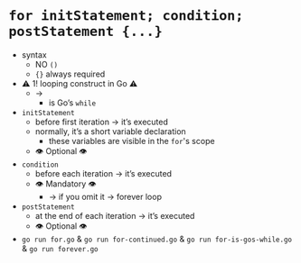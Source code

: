 # `for initStatement; condition; postStatement {...}`
* syntax
  * NO `()`
  * `{}` always required
* ⚠️ 1! looping construct in Go ⚠️
  * ->
    * is Go’s `while`
* `initStatement`
  * before first iteration → it’s executed
  * normally, it’s a short variable declaration
    * these variables are visible in the `for`'s scope
  * 👁️ Optional 👁️
* `condition`
  * before each iteration → it’s executed
  * 👁️ Mandatory 👁️
    * → if you omit it → forever loop
* `postStatement`
  * at the end of each iteration → it’s executed
  * 👁️ Optional 👁️
* `go run for.go` & `go run for-continued.go` & `go run for-is-gos-while.go` & `go run forever.go`